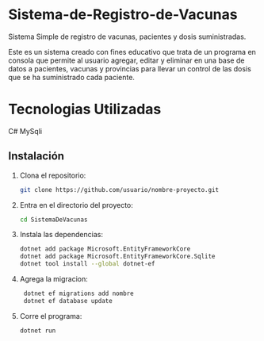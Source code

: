 # Sistema-de-Registro-de-Vacunas
Sistema Simple de registro de vacunas, pacientes y dosis suministradas. 

Este es un sistema creado con fines educativo que trata de un programa en consola que permite al usuario agregar, editar y eliminar en una base de datos a pacientes, vacunas y provincias para llevar un control de las dosis que se ha suministrado cada paciente. 

# Tecnologias Utilizadas
C#
MySqli

## Instalación

1. Clona el repositorio:
    ```bash
    git clone https://github.com/usuario/nombre-proyecto.git
    ```
2. Entra en el directorio del proyecto:
    ```bash
    cd SistemaDeVacunas
    ```
3. Instala las dependencias:
    ```bash
    dotnet add package Microsoft.EntityFrameworkCore
    dotnet add package Microsoft.EntityFrameworkCore.Sqlite
    dotnet tool install --global dotnet-ef
    ```
4. Agrega la migracion:
   ```bash
    dotnet ef migrations add nombre
    dotnet ef database update
    ```
5. Corre el programa:
    ```bash
    dotnet run
    ```

